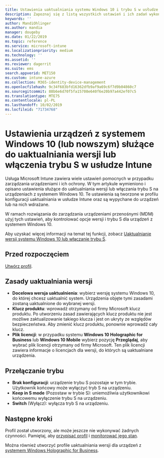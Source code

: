 ```yaml
---
title: Ustawienia uaktualniania systemu Windows 10 i trybu S w usłudze Microsoft Intune — Azure | Microsoft Docs
description: Zapoznaj się z listą wszystkich ustawień i ich zadań wykonywanych podczas uaktualniania wersji systemu Windows 10 na urządzeniu lub włączania trybu S na urządzeniu przy użyciu profilu konfiguracji urządzenia w usłudze Microsoft Intune.
keywords: ''
author: MandiOhlinger
ms.author: mandia
manager: dougeby
ms.date: 01/22/2019
ms.topic: reference
ms.service: microsoft-intune
ms.localizationpriority: medium
ms.technology: ''
ms.assetid: ''
ms.reviewer: dagerrit
ms.suite: ems
search.appverid: MET150
ms.custom: intune-azure
ms.collection: M365-identity-device-management
ms.openlocfilehash: 9c34f683bfd16362dfb9af9a69c6f7d9b04860c7
ms.sourcegitcommit: 88b6e6d70f5fa15708e640f6e20b97a442ef07c5
ms.translationtype: MTE75
ms.contentlocale: pl-PL
ms.lasthandoff: 10/02/2019
ms.locfileid: "71734768"
---
```

# <a name="windows-10-and-newer-device-settings-to-upgrade-editions-or-enable-s-mode-in-intune"></a>Ustawienia urządzeń z systemem Windows 10 (lub nowszym) służące do uaktualniania wersji lub włączenia trybu S w usłudze Intune

Usługa Microsoft Intune zawiera wiele ustawień pomocnych w przypadku zarządzania urządzeniami i ich ochrony. W tym artykule wymieniono i opisano ustawienia służące do uaktualniania wersji lub włączania trybu S na urządzeniach z systemem Windows 10. Te ustawienia są tworzone w profilu konfiguracji uaktualniania w usłudze Intune oraz są wypychane do urządzeń lub na nich wdrażane.

W ramach rozwiązania do zarządzania urządzeniami przenośnymi (MDM) użyj tych ustawień, aby kontrolować opcje wersji i trybu S dla urządzeń z systemem Windows 10.

Aby uzyskać więcej informacji na temat tej funkcji, zobacz [Uaktualnianie wersji systemu Windows 10 lub włączanie trybu S](edition-upgrade-configure-windows-10.md).

## <a name="before-you-begin"></a>Przed rozpoczęciem

[Utwórz profil](edition-upgrade-configure-windows-10.md#create-the-profile).

## <a name="edition-upgrade"></a>Zasady uaktualniania wersji

- **Docelowa wersja uaktualnienia**: wybierz wersję systemu Windows 10, do której chcesz uaktualnić system. Urządzenia objęte tymi zasadami zostaną uaktualnione do wybranej wersji.
- **Klucz produktu**: wprowadź otrzymany od firmy Microsoft klucz produktu. Po utworzeniu zasad zawierających klucz produktu nie jest możliwe zaktualizowanie takiego klucza i jest on ukryty ze względów bezpieczeństwa. Aby zmienić klucz produktu, ponownie wprowadź cały klucz.
- **Plik licencji**: w przypadku systemu **Windows 10 Holographic for Business** lub **Windows 10 Mobile** wybierz pozycję **Przeglądaj**, aby wybrać plik licencji otrzymany od firmy Microsoft. Ten plik licencji zawiera informacje o licencjach dla wersji, do których są uaktualniane urządzenia.

## <a name="mode-switch"></a>Przełączanie trybu

- **Brak konfiguracji**: urządzenie trybu S pozostaje w tym trybie. Użytkownik końcowy może wyłączyć tryb S na urządzeniu.
- **Keep in S mode** (Pozostaw w trybie S): uniemożliwia użytkownikowi końcowemu wyłączenie trybu S na urządzeniu.
- **Switch** (Wyłącz): wyłącza tryb S na urządzeniu.

## <a name="next-steps"></a>Następne kroki

Profil został utworzony, ale może jeszcze nie wykonywać żadnych czynności. Pamiętaj, aby [przypisać profil](device-profile-assign.md) i [monitorować jego stan](device-profile-monitor.md).

Można również utworzyć profile uaktualniania wersji dla urządzeń z [systemem Windows Holographic for Business](holographic-upgrade.md).
